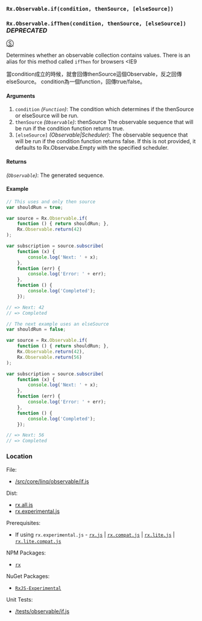 ### `Rx.Observable.if(condition, thenSource, [elseSource])`
### `Rx.Observable.ifThen(condition, thenSource, [elseSource])` *DEPRECATED*
[&#x24C8;](https://github.com/Reactive-Extensions/RxJS/blob/master/src/core/linq/observable/if.js "View in source")

Determines whether an observable collection contains values. There is an alias for this method called `ifThen` for browsers <IE9

當condition成立的時候，就會回傳thenSource這個Observable，反之回傳elseSource。
condition為一個function，回傳true/false。

#### Arguments
1. `condition` *(`Function`)*: The condition which determines if the thenSource or elseSource will be run.
2. `thenSource` *(`Observable`)*: thenSource The observable sequence that will be run if the condition function returns true.
3. `[elseSource]` *(Observable|Scheduler)*: The observable sequence that will be run if the condition function returns false. If this is not provided, it defaults to Rx.Observabe.Empty with the specified scheduler.

#### Returns
*(`Observable`)*: The generated sequence.

#### Example
```js
// This uses and only then source
var shouldRun = true;

var source = Rx.Observable.if(
    function () { return shouldRun; },
    Rx.Observable.return(42)
);

var subscription = source.subscribe(
    function (x) {
        console.log('Next: ' + x);
    },
    function (err) {
        console.log('Error: ' + err);
    },
    function () {
        console.log('Completed');
    });

// => Next: 42
// => Completed

// The next example uses an elseSource
var shouldRun = false;

var source = Rx.Observable.if(
    function () { return shouldRun; },
    Rx.Observable.return(42),
    Rx.Observable.return(56)
);

var subscription = source.subscribe(
    function (x) {
        console.log('Next: ' + x);
    },
    function (err) {
        console.log('Error: ' + err);
    },
    function () {
        console.log('Completed');
    });

// => Next: 56
// => Completed
```

### Location

File:
- [/src/core/linq/observable/if.js](https://github.com/Reactive-Extensions/RxJS/blob/master/src/core/linq/observable/if.js)

Dist:
- [rx.all.js](https://github.com/Reactive-Extensions/RxJS/blob/master/dist/rx.all.js)
- [rx.experimental.js](https://github.com/Reactive-Extensions/RxJS/blob/master/dist/rx.experimental.js)

Prerequisites:
- If using `rx.experimental.js` - [`rx.js`](https://github.com/Reactive-Extensions/RxJS/blob/master/dist/rx.js) | [`rx.compat.js`](https://github.com/Reactive-Extensions/RxJS/blob/master/dist/rx.compat.js) | [`rx.lite.js`](https://github.com/Reactive-Extensions/RxJS/blob/master/dist/rx.lite.js) | [`rx.lite.compat.js`](https://github.com/Reactive-Extensions/RxJS/blob/master/dist/rx.lite.compat.js)

NPM Packages:
- [`rx`](https://www.npmjs.org/package/rx)

NuGet Packages:
- [`RxJS-Experimental`](http://www.nuget.org/packages/RxJS-Experimental)

Unit Tests:
- [/tests/observable/if.js](https://github.com/Reactive-Extensions/RxJS/blob/master/tests/observable/if.js)
